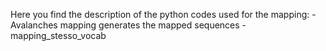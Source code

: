 Here you find the description of the python codes used for the mapping:
-Avalanches mapping generates the mapped sequences
-mapping_stesso_vocab 
